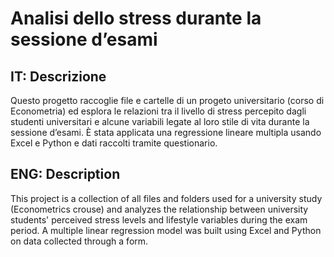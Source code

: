 # Analisi dello stress durante la sessione d’esami
<!-- regression-model-exams-stress-study -->

## IT: Descrizione
Questo progetto raccoglie file e cartelle di un progeto universitario (corso di Econometria) ed esplora le relazioni tra il livello di stress percepito dagli studenti universitari e alcune variabili legate al loro stile di vita durante la sessione d’esami. 
È stata applicata una regressione lineare multipla usando Excel e Python e dati raccolti tramite questionario.

## ENG: Description
This project is a collection of all files and folders used for a university study (Econometrics crouse) and analyzes the relationship between university students' perceived stress levels and lifestyle variables during the exam period. 
A multiple linear regression model was built using Excel and Python on data collected through a form.
